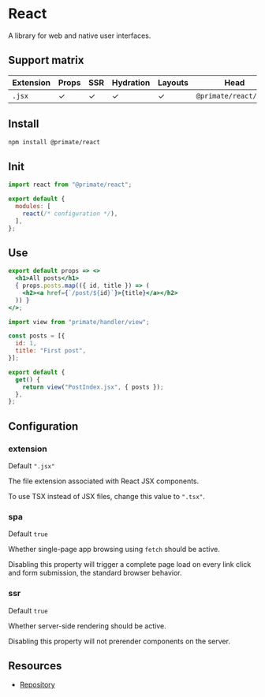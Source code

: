 # React

A library for web and native user interfaces.

## Support matrix

|Extension|Props|SSR|Hydration|Layouts|Head|I18N|
|-|-|-|-|-|-|-|
|`.jsx`|✓|✓|✓|✓|`@primate/react/head`|`@primate/i18n/react`|

## Install

```sh
npm install @primate/react
```

## Init

```js#primate.config.js
import react from "@primate/react";

export default {
  modules: [
    react(/* configuration */),
  ],
};
```

## Use

```jsx#components/PostIndex.jsx
export default props => <>
  <h1>All posts</h1>
  { props.posts.map(({ id, title }) => (
    <h2><a href={`/post/${id}`}>{title}</a></h2>
  )) }
</>;
```

```js#routes/react.js
import view from "primate/handler/view";

const posts = [{
  id: 1,
  title: "First post",
}];

export default {
  get() {
    return view("PostIndex.jsx", { posts });
  },
};
```

## Configuration

### extension

Default `".jsx"`

The file extension associated with React JSX components.

To use TSX instead of JSX files, change this value to `".tsx"`.

### spa

Default `true`

Whether single-page app browsing using `fetch` should be active.

Disabling this property will trigger a complete page load on every link click
and form submission, the standard browser behavior.

### ssr

Default `true`

Whether server-side rendering should be active.

Disabling this property will not prerender components on the server.

## Resources

* [Repository][repo]

[repo]: https://github.com/primatejs/primate/tree/master/packages/react
